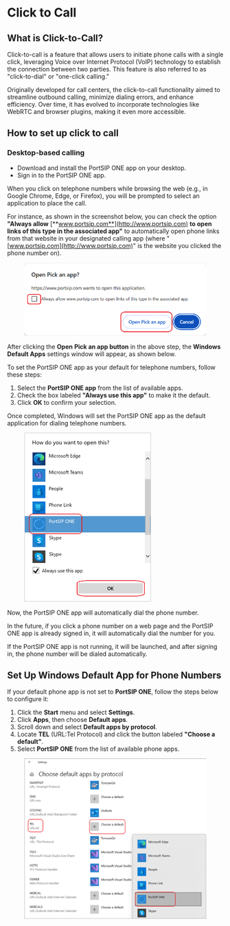 # Click to Call

## What is Click-to-Call?

Click-to-call is a feature that allows users to initiate phone calls with a single click, leveraging Voice over Internet Protocol (VoIP) technology to establish the connection between two parties. This feature is also referred to as "click-to-dial" or "one-click calling."

Originally developed for call centers, the click-to-call functionality aimed to streamline outbound calling, minimize dialing errors, and enhance efficiency. Over time, it has evolved to incorporate technologies like WebRTC and browser plugins, making it even more accessible.

## How to set up click to call

### Desktop-based calling

* Download and install the PortSIP ONE app on your desktop.&#x20;
* Sign in to the PortSIP ONE app.

When you click on telephone numbers while browsing the web (e.g., in Google Chrome, Edge, or Firefox), you will be prompted to select an application to place the call.

For instance, as shown in the screenshot below, you can check the option **"Always allow** [**www.portsip.com**](http://www.portsip.com) **to open links of this type in the associated app"** to automatically open phone links from that website in your designated calling app (where "[www.portsip.com](http://www.portsip.com)" is the website you clicked the phone number on).&#x20;

<figure><img src="../../.gitbook/assets/portsip-one-tel-call-1.png" alt=""><figcaption></figcaption></figure>

After clicking the **Open** **Pick an app button** in the above step, the **Windows Default Apps** settings window will appear, as shown below.

To set the PortSIP ONE app as your default for telephone numbers, follow these steps:

1. Select the **PortSIP ONE app** from the list of available apps.
2. Check the box labeled **"Always use this app"** to make it the default.
3. Click **OK** to confirm your selection.

Once completed, Windows will set the PortSIP ONE app as the default application for dialing telephone numbers.

<figure><img src="../../.gitbook/assets/portsip-one-tel-call-2.png" alt="" width="295"><figcaption></figcaption></figure>

Now, the PortSIP ONE app will automatically dial the phone number.&#x20;

In the future, if you click a phone number on a web page and the PortSIP ONE app is already signed in, it will automatically dial the number for you.

If the PortSIP ONE app is not running, it will be launched, and after signing in, the phone number will be dialed automatically.

## Set Up Windows Default App for Phone Numbers

If your default phone app is not set to **PortSIP ONE**, follow the steps below to configure it:

1. Click the **Start** menu and select **Settings**.
2. Click **Apps**, then choose **Default apps**.
3. Scroll down and select **Default apps by protocol**.
4. Locate **TEL** (URL:Tel Protocol) and click the button labeled **"Choose a default"**.
5. Select **PortSIP ONE** from the list of available phone apps.

<figure><img src="../../.gitbook/assets/portsip-one-tel-call-3.png" alt="" width="563"><figcaption></figcaption></figure>

